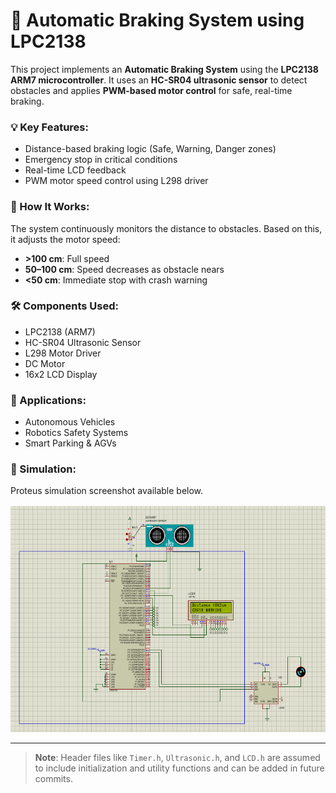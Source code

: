 # 🚗 Automatic Braking System using LPC2138

This project implements an **Automatic Braking System** using the **LPC2138 ARM7 microcontroller**. It uses an **HC-SR04 ultrasonic sensor** to detect obstacles and applies **PWM-based motor control** for safe, real-time braking.

### 💡 Key Features:
- Distance-based braking logic (Safe, Warning, Danger zones)
- Emergency stop in critical conditions
- Real-time LCD feedback
- PWM motor speed control using L298 driver

### 🧠 How It Works:
The system continuously monitors the distance to obstacles. Based on this, it adjusts the motor speed:
- **>100 cm**: Full speed
- **50–100 cm**: Speed decreases as obstacle nears
- **<50 cm**: Immediate stop with crash warning

### 🛠 Components Used:
- LPC2138 (ARM7)
- HC-SR04 Ultrasonic Sensor
- L298 Motor Driver
- DC Motor
- 16x2 LCD Display

### 🔧 Applications:
- Autonomous Vehicles
- Robotics Safety Systems
- Smart Parking & AGVs

### 🧪 Simulation:
Proteus simulation screenshot available below.

![Proteus Simulation](proteus_screenshot.png)

---

> **Note**: Header files like `Timer.h`, `Ultrasonic.h`, and `LCD.h` are assumed to include initialization and utility functions and can be added in future commits.
